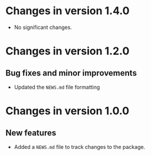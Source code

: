 # Changes in version 1.4.0

* No significant changes.

# Changes in version 1.2.0

## Bug fixes and minor improvements

* Updated the `NEWS.md` file formatting

# Changes in version 1.0.0

## New features

* Added a `NEWS.md` file to track changes to the package.
